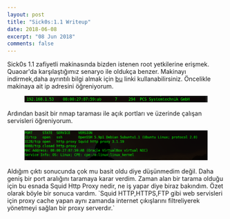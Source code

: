 ```yaml
---
layout: post
title: "Sick0s:1.1 Writeup"
date: 2018-06-08
excerpt: "08 Jun 2018"
comments: false
---
```

Sick0s 1.1 zafiyetli makinasında bizden istenen root yetkilerine erişmek. Quaoar'da karşılaştığımız senaryo ile oldukça benzer.
Makinayı indirmek,daha ayrıntılı bilgi almak için [bu](https://www.vulnhub.com/entry/sickos-11,132/) linki kullanabilirsiniz.
Öncelikle makinaya ait ip adresini öğreniyorum.
<figure >
    <img src="/assets/img/sickos/sickosip.png">
</figure>
Ardından basit bir nmap taraması ile açık portları ve üzerinde çalışan servisleri öğreniyorum.
<figure >
    <img src="/assets/img/sickos/sickosnmap.png">
</figure>
Aldığım çıktı sonucunda çok mu basit oldu diye düşünmedim değil. Daha geniş bir port aralığını taramaya karar verdim.
Zaman alan bir tarama olduğu için bu esnada Squid Http Proxy nedir, ne iş yapar diye biraz bakındım. Özet olarak  böyle bir sonuca vardım.
`Squid HTTP,HTTPS,FTP gibi web servisleri için proxy cache yapan aynı zamanda internet çıkışlarını filtreliyerek yönetmeyi sağlan bir proxy serverdır.` 
